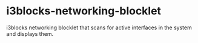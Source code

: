 # i3blocks-networking-blocklet
i3blocks networking blocklet that scans for active interfaces in the system and displays them.
